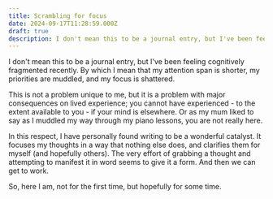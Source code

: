```yaml
---
title: Scrambling for focus
date: 2024-09-17T11:28:59.000Z
draft: true
description: I don't mean this to be a journal entry, but I've been feeling cognitively fragmented recently.
---
```


I don't mean this to be a journal entry, but I've been feeling cognitively fragmented recently. By which I mean that my attention span is shorter, my priorities are muddled, and my focus is shattered.

This is not a problem unique to me, but it is a problem with major consequences on lived experience; you cannot have experienced - to the extent available to you - if your mind is elsewhere. Or as my mum liked to say as I muddled my way through my piano lessons, you are not really here.

In this respect, I have personally found writing to be a wonderful catalyst. It focuses my thoughts in a way that nothing else does, and clarifies them for myself (and hopefully others). The very effort of grabbing a thought and attempting to manifest it in word seems to give it a form. And then we can get to work.

So, here I am, not for the first time, but hopefully for some time.